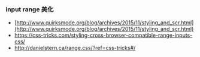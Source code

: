 ### input range 美化

* [http://www.quirksmode.org/blog/archives/2015/11/styling_and_scr.html](http://www.quirksmode.org/blog/archives/2015/11/styling_and_scr.html)
* <https://css-tricks.com/styling-cross-browser-compatible-range-inputs-css/>
* <http://danielstern.ca/range.css/?ref=css-tricks#/>